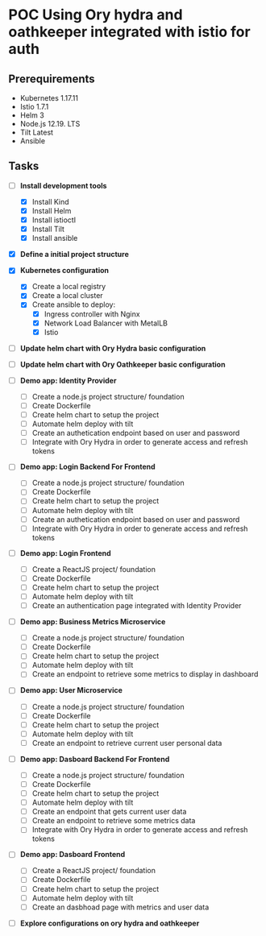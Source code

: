 # POC Using Ory hydra and oathkeeper integrated with istio for auth



## Prerequirements

- Kubernetes 1.17.11
- Istio 1.7.1
- Helm 3
- Node.js 12.19. LTS 
- Tilt Latest
- Ansible

## Tasks

- [ ] **Install development tools**
  - [x] Install Kind
  - [x] Install Helm
  - [x] Install istioctl
  - [x] Install Tilt
  - [x] Install ansible

- [x] **Define a initial project structure**

- [x] **Kubernetes configuration**
  - [x] Create a local registry
  - [x] Create a local cluster 
  - [x] Create ansible to deploy:
    - [x] Ingress controller with Nginx
    - [x] Network Load Balancer with MetalLB
    - [x] Istio

- [ ] **Update helm chart with Ory Hydra basic configuration**
- [ ] **Update helm chart with Ory Oathkeeper basic configuration**
 
 - [ ] **Demo app: Identity Provider**
    - [ ] Create a node.js project structure/ foundation
    - [ ] Create Dockerfile
    - [ ] Create helm chart to setup the project
    - [ ] Automate helm deploy with tilt
    - [ ] Create an authetication endpoint based on user and password
    - [ ] Integrate with Ory Hydra in order to generate access and refresh tokens
  
 - [ ] **Demo app: Login Backend For Frontend**
    - [ ] Create a node.js project structure/ foundation
    - [ ] Create Dockerfile
    - [ ] Create helm chart to setup the project
    - [ ] Automate helm deploy with tilt
    - [ ] Create an authetication endpoint based on user and password
    - [ ] Integrate with Ory Hydra in order to generate access and refresh tokens
  
 - [ ] **Demo app: Login Frontend**
    - [ ] Create a ReactJS project/ foundation
    - [ ] Create Dockerfile
    - [ ] Create helm chart to setup the project
    - [ ] Automate helm deploy with tilt
    - [ ] Create an authentication page integrated with Identity Provider

- [ ] **Demo app: Business Metrics Microservice**
    - [ ] Create a node.js project structure/ foundation
    - [ ] Create Dockerfile
    - [ ] Create helm chart to setup the project
    - [ ] Automate helm deploy with tilt
    - [ ] Create an endpoint to retrieve some metrics to display in dashboard

- [ ] **Demo app: User Microservice**
    - [ ] Create a node.js project structure/ foundation
    - [ ] Create Dockerfile
    - [ ] Create helm chart to setup the project
    - [ ] Automate helm deploy with tilt
    - [ ] Create an endpoint to retrieve current user personal data

- [ ] **Demo app: Dasboard Backend For Frontend**
    - [ ] Create a node.js project structure/ foundation
    - [ ] Create Dockerfile
    - [ ] Create helm chart to setup the project
    - [ ] Automate helm deploy with tilt
    - [ ] Create an endpoint that gets current user data
    - [ ] Create an endpoint to retrieve some metrics data
    - [ ] Integrate with Ory Hydra in order to generate access and refresh tokens
  
 - [ ] **Demo app: Dasboard Frontend**
    - [ ] Create a ReactJS project/ foundation
    - [ ] Create Dockerfile
    - [ ] Create helm chart to setup the project
    - [ ] Automate helm deploy with tilt
    - [ ] Create an dasbhoad page with metrics and user data
  
 - [ ] **Explore configurations on ory hydra and oathkeeper**
  
